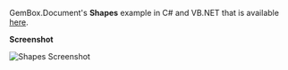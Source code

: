 GemBox.Document's **Shapes** example in C# and VB.NET that is available [here](https://www.gemboxsoftware.com/document/examples/word-shapes/203).

**Screenshot**

![Shapes Screenshot](https://www.gemboxsoftware.com/Document/Examples/Content/BasicFeatures/Shapes/Shapes.png)